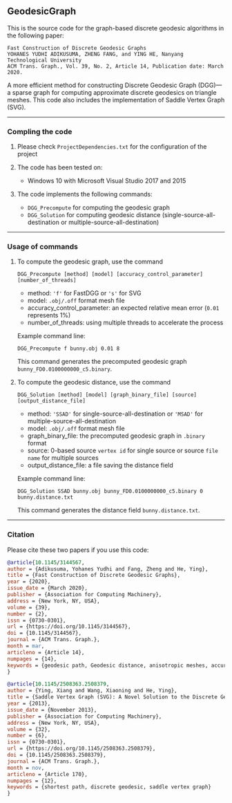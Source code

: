 ## GeodesicGraph

This is the source code for the graph-based discrete geodesic algorithms in the following paper:

```
Fast Construction of Discrete Geodesic Graphs
YOHANES YUDHI ADIKUSUMA, ZHENG FANG, and YING HE, Nanyang Technological University
ACM Trans. Graph., Vol. 39, No. 2, Article 14, Publication date: March 2020.
```

A more efficient method for constructing Discrete Geodesic Graph (DGG)—a sparse graph for computing approximate discrete geodesics on triangle meshes. This code also includes the implementation of Saddle Vertex Graph (SVG).

---
### Compling the code

1. Please check `ProjectDependencies.txt` for the configuration of the project

2. The code has been tested on:

	- Windows 10 with Microsoft Visual Studio 2017 and 2015
	
3. The code implements the following commands:

	- `DGG_Precompute` for computing the geodesic graph
	- `DGG_Solution` for computing geodesic distance (single-source-all-destination or multiple-source-all-destination)

---
### Usage of commands

1. To compute the geodesic graph, use the command
	
	```Batchfile
	DGG_Precompute [method] [model] [accuracy_control_parameter] [number_of_threads]
	```
	
	- method: `'f'` for FastDGG or `'s'` for SVG
	- model: `.obj/.off` format mesh file
	- accuracy_control_parameter: an expected relative mean error (`0.01` represents 1%)
	- number_of_threads: using multiple threads to accelerate the process

	Example command line:
	
	```Batchfile
	DGG_Precompute f bunny.obj 0.01 8 
	```
	
	This command generates the precomputed geodesic graph `bunny_FD0.0100000000_c5.binary`.


2. To compute the geodesic distance, use the command
 
	```Batchfile
	DGG_Solution [method] [model] [graph_binary_file] [source] [output_distance_file]  
	```
	
	- method: `'SSAD'` for single-source-all-destination or `'MSAD'` for multiple-source-all-destination
	- model: `.obj/.off` format mesh file
	- graph_binary_file: the precomputed geodesic graph in `.binary` format
	- source: 0-based source `vertex id` for single source or source `file name` for multiple sources
	- output_distance_file: a file saving the distance field
	
	Example command line:
	
	```Batchfile
	DGG_Solution SSAD bunny.obj bunny_FD0.0100000000_c5.binary 0 bunny.distance.txt
	```
	
	This command generates the distance field `bunny.distance.txt`.

---
### Citation
Please cite these two papers if you use this code:

```BibTeX
@article{10.1145/3144567,
author = {Adikusuma, Yohanes Yudhi and Fang, Zheng and He, Ying},
title = {Fast Construction of Discrete Geodesic Graphs},
year = {2020},
issue_date = {March 2020},
publisher = {Association for Computing Machinery},
address = {New York, NY, USA},
volume = {39},
number = {2},
issn = {0730-0301},
url = {https://doi.org/10.1145/3144567},
doi = {10.1145/3144567},
journal = {ACM Trans. Graph.},
month = mar,
articleno = {Article 14},
numpages = {14},
keywords = {geodesic path, Geodesic distance, anisotropic meshes, accuracy-aware window propagation, discrete geodesic graph, polyhedral surfaces, complexity analysis}
}
```

```BibTeX
@article{10.1145/2508363.2508379,
author = {Ying, Xiang and Wang, Xiaoning and He, Ying},
title = {Saddle Vertex Graph (SVG): A Novel Solution to the Discrete Geodesic Problem},
year = {2013},
issue_date = {November 2013},
publisher = {Association for Computing Machinery},
address = {New York, NY, USA},
volume = {32},
number = {6},
issn = {0730-0301},
url = {https://doi.org/10.1145/2508363.2508379},
doi = {10.1145/2508363.2508379},
journal = {ACM Trans. Graph.},
month = nov,
articleno = {Article 170},
numpages = {12},
keywords = {shortest path, discrete geodesic, saddle vertex graph}
}
```
